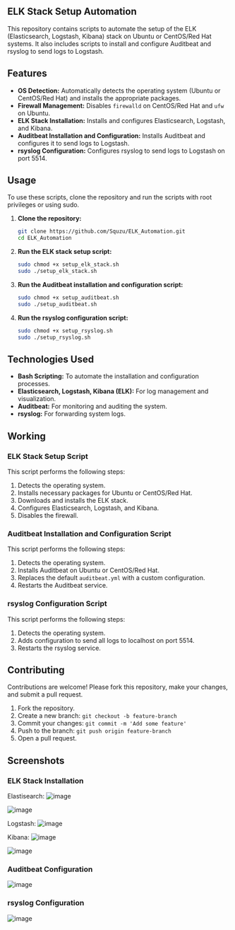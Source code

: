 ## ELK Stack Setup Automation

This repository contains scripts to automate the setup of the ELK (Elasticsearch, Logstash, Kibana) stack on Ubuntu or CentOS/Red Hat systems. It also includes scripts to install and configure Auditbeat and rsyslog to send logs to Logstash.

## Features

- **OS Detection:** Automatically detects the operating system (Ubuntu or CentOS/Red Hat) and installs the appropriate packages.
- **Firewall Management:** Disables `firewalld` on CentOS/Red Hat and `ufw` on Ubuntu.
- **ELK Stack Installation:** Installs and configures Elasticsearch, Logstash, and Kibana.
- **Auditbeat Installation and Configuration:** Installs Auditbeat and configures it to send logs to Logstash.
- **rsyslog Configuration:** Configures rsyslog to send logs to Logstash on port 5514.

## Usage

To use these scripts, clone the repository and run the scripts with root privileges or using sudo.

1. **Clone the repository:**
    ```bash
    git clone https://github.com/Squzu/ELK_Automation.git
    cd ELK_Automation
    ```

2. **Run the ELK stack setup script:**
    ```bash
    sudo chmod +x setup_elk_stack.sh
    sudo ./setup_elk_stack.sh
    ```

3. **Run the Auditbeat installation and configuration script:**
    ```bash
    sudo chmod +x setup_auditbeat.sh
    sudo ./setup_auditbeat.sh
    ```

4. **Run the rsyslog configuration script:**
    ```bash
    sudo chmod +x setup_rsyslog.sh
    sudo ./setup_rsyslog.sh
    ```

## Technologies Used

- **Bash Scripting:** To automate the installation and configuration processes.
- **Elasticsearch, Logstash, Kibana (ELK):** For log management and visualization.
- **Auditbeat:** For monitoring and auditing the system.
- **rsyslog:** For forwarding system logs.

## Working

### ELK Stack Setup Script

This script performs the following steps:

1. Detects the operating system.
2. Installs necessary packages for Ubuntu or CentOS/Red Hat.
3. Downloads and installs the ELK stack.
4. Configures Elasticsearch, Logstash, and Kibana.
5. Disables the firewall.

### Auditbeat Installation and Configuration Script

This script performs the following steps:

1. Detects the operating system.
2. Installs Auditbeat on Ubuntu or CentOS/Red Hat.
3. Replaces the default `auditbeat.yml` with a custom configuration.
4. Restarts the Auditbeat service.

### rsyslog Configuration Script

This script performs the following steps:

1. Detects the operating system.
2. Adds configuration to send all logs to localhost on port 5514.
3. Restarts the rsyslog service.

## Contributing

Contributions are welcome! Please fork this repository, make your changes, and submit a pull request.

1. Fork the repository.
2. Create a new branch: `git checkout -b feature-branch`
3. Commit your changes: `git commit -m 'Add some feature'`
4. Push to the branch: `git push origin feature-branch`
5. Open a pull request.

## Screenshots

### ELK Stack Installation
Elastisearch:
![image](https://github.com/Squzu/ELK_Automation/assets/94438634/942e64fd-42e6-40ce-a0be-283a99730530)

![image](https://github.com/Squzu/ELK_Automation/assets/94438634/e7a14154-c7f9-4631-99e5-35724f07b023)


Logstash:
![image](https://github.com/Squzu/ELK_Automation/assets/94438634/9729765f-24c7-4918-839d-8739902c3637)

Kibana:
![image](https://github.com/Squzu/ELK_Automation/assets/94438634/55ee8cf7-5f00-4402-96a9-f925e97bcb8a)

![image](https://github.com/Squzu/ELK_Automation/assets/94438634/c489c2d8-affe-4202-baf6-36aaff58659a)


### Auditbeat Configuration
![image](https://github.com/Squzu/ELK_Automation/assets/94438634/c5541135-68d1-4d6a-a101-e74d9a10b162)


### rsyslog Configuration

![image](https://github.com/Squzu/ELK_Automation/assets/94438634/df84aaa6-dd86-4e0f-b638-fd5253a085fa)

